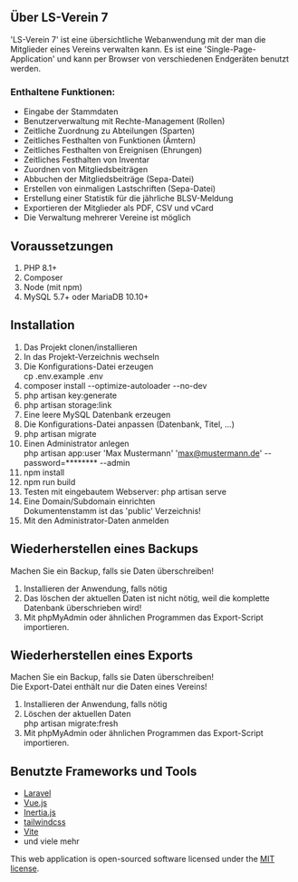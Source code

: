 ## Über LS-Verein 7

'LS-Verein 7' ist eine übersichtliche Webanwendung 
mit der man die Mitglieder eines Vereins verwalten kann.
Es ist eine 'Single-Page-Application' und kann per Browser von verschiedenen Endgeräten benutzt werden.
### Enthaltene Funktionen:
- Eingabe der Stammdaten
- Benutzerverwaltung mit Rechte-Management (Rollen)
- Zeitliche Zuordnung zu Abteilungen (Sparten)
- Zeitliches Festhalten von Funktionen (Ämtern)
- Zeitliches Festhalten von Ereignisen (Ehrungen)
- Zeitliches Festhalten von Inventar
- Zuordnen von Mitgliedsbeiträgen
- Abbuchen der Mitgliedsbeiträge (Sepa-Datei)
- Erstellen von einmaligen Lastschriften (Sepa-Datei)
- Erstellung einer Statistik für die jährliche BLSV-Meldung
- Exportieren der Mitglieder als PDF, CSV und vCard
- Die Verwaltung mehrerer Vereine ist möglich
## Voraussetzungen
1. PHP 8.1+
2. Composer
3. Node (mit npm)
4. MySQL 5.7+ oder MariaDB 10.10+

## Installation
1. Das Projekt clonen/installieren
2. In das Projekt-Verzeichnis wechseln
3. Die Konfigurations-Datei erzeugen<br>cp .env.example .env
4. composer install --optimize-autoloader --no-dev
5. php artisan key:generate
6. php artisan storage:link
7. Eine leere MySQL Datenbank erzeugen
8. Die Konfigurations-Datei anpassen (Datenbank, Titel, ...)
9. php artisan migrate
10. Einen Administrator anlegen<br>php artisan app:user 'Max Mustermann' 'max@mustermann.de' --password=******** --admin
11. npm install
12. npm run build 
13. Testen mit eingebautem Webserver: php artisan serve 
14. Eine Domain/Subdomain einrichten<br>Dokumentenstamm ist das 'public' Verzeichnis! 
15. Mit den Administrator-Daten anmelden

## Wiederherstellen eines Backups
Machen Sie ein Backup, falls sie Daten überschreiben!
1. Installieren der Anwendung, falls nötig
2. Das löschen der aktuellen Daten ist nicht nötig, weil die komplette Datenbank überschrieben wird!
2. Mit phpMyAdmin oder ähnlichen Programmen das Export-Script importieren.

## Wiederherstellen eines Exports
Machen Sie ein Backup, falls sie Daten überschreiben!<br>Die Export-Datei enthält nur die Daten eines Vereins!
1. Installieren der Anwendung, falls nötig
2. Löschen der aktuellen Daten<br>php artisan migrate:fresh
3. Mit phpMyAdmin oder ähnlichen Programmen das Export-Script importieren.

## Benutzte Frameworks und Tools
- [Laravel](https://laravel.com)
- [Vue.js](https://vuejs.org)
- [Inertia.js](https://inertiajs.com)
- [tailwindcss](https://tailwindcss.com)
- [Vite](https://vitejs.dev)
- und viele mehr

This web application is open-sourced software licensed under the [MIT license](https://opensource.org/licenses/MIT).
